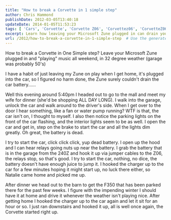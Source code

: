 ```yaml
---
title: "How to break a Corvette in 1 simple step"
author: Chris Hammond
publishDate: 2012-03-05T13:40:18
updateDate: 2014-01-05T11:53:23
tags: [ 'Cars', 'Corvette', 'Corvette Z06', 'Corvettez06', 'CorvetteZ06org' ]
excerpt: Learn how leaving your Microsoft Zune plugged in can drain your Corvette's battery, leading to unexpected car troubles. Don't get caught out!
url: /2012/how-to-break-a-corvette-in-1-simple-step  # Use the generated URL with year
---
```

<p>How to break a Corvette in One Simple step? Leave your Microsoft Zune plugged in and &quot;playing&quot; music all weekend, in 32 degree weather (garage was probably 50's)</p> <p>I have a habit of just leaving my Zune on play when I get home, it's plugged into the car, so I figured no harm done, the Zune surely couldn't drain the car battery......</p> <p>Well this evening around 5:40pm I headed out to go to the mall and meet my wife for dinner (she'd be shopping ALL DAY LONG). I walk into the garage, unlock the car and walk around to the driver's side. When I get over to the door I hear something, like a fan or water pump running? WTF is that, the car isn't on, I thought to myself. I also then notice the parking lights on the front of the car flashing, and the interior lights seem to be as well. I open the car and get in, step on the brake to start the car and all the lights dim greatly. Oh great, the battery is dead.</p> <p>I try to start the car, click click click, yup dead battery. I open up the hood and I can hear relays going nuts up near the battery. I grab the battery that is in the garage from the 240Z and hook it up via jumper cables to the Z06, the relays stop, so that's good. I try to start the car, nothing, no dice, the battery doesn't have enough juice to jump it. I hooked the charger up to the car for a few minutes hoping it might start up, no luck there either, so Natalie came home and picked me up.</p> <p>After dinner we head out to the barn to get the F350 that has been parked there for the past few weeks. I figure with the impending winter I should have it at home and drive it whenever the weather isn't playing nice. After getting home I hooked the charger up to the car again and let it sit for an hour or so. I just ran downstairs and hooked it up, all is well once again, the Corvette started right up.</p>

